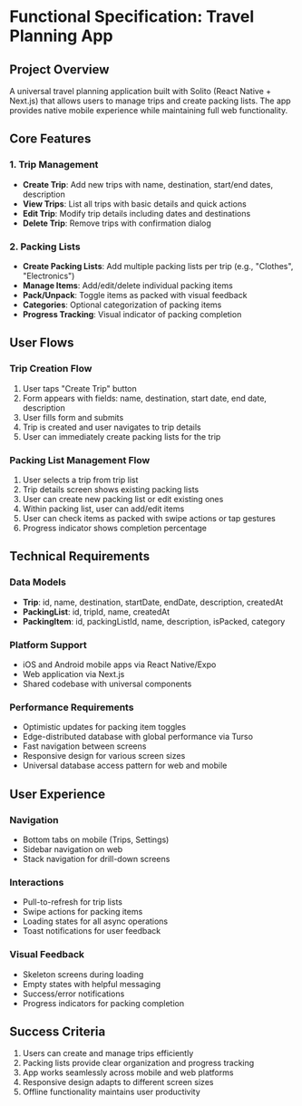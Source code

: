 # Functional Specification: Travel Planning App

## Project Overview

A universal travel planning application built with Solito (React Native + Next.js) that allows users to manage trips and create packing lists. The app provides native mobile experience while maintaining full web functionality.

## Core Features

### 1. Trip Management
- **Create Trip**: Add new trips with name, destination, start/end dates, description
- **View Trips**: List all trips with basic details and quick actions
- **Edit Trip**: Modify trip details including dates and destinations
- **Delete Trip**: Remove trips with confirmation dialog

### 2. Packing Lists
- **Create Packing Lists**: Add multiple packing lists per trip (e.g., "Clothes", "Electronics")
- **Manage Items**: Add/edit/delete individual packing items
- **Pack/Unpack**: Toggle items as packed with visual feedback
- **Categories**: Optional categorization of packing items
- **Progress Tracking**: Visual indicator of packing completion

## User Flows

### Trip Creation Flow
1. User taps "Create Trip" button
2. Form appears with fields: name, destination, start date, end date, description
3. User fills form and submits
4. Trip is created and user navigates to trip details
5. User can immediately create packing lists for the trip

### Packing List Management Flow
1. User selects a trip from trip list
2. Trip details screen shows existing packing lists
3. User can create new packing list or edit existing ones
4. Within packing list, user can add/edit items
5. User can check items as packed with swipe actions or tap gestures
6. Progress indicator shows completion percentage

## Technical Requirements

### Data Models
- **Trip**: id, name, destination, startDate, endDate, description, createdAt
- **PackingList**: id, tripId, name, createdAt
- **PackingItem**: id, packingListId, name, description, isPacked, category

### Platform Support
- iOS and Android mobile apps via React Native/Expo
- Web application via Next.js
- Shared codebase with universal components

### Performance Requirements
- Optimistic updates for packing item toggles
- Edge-distributed database with global performance via Turso
- Fast navigation between screens
- Responsive design for various screen sizes
- Universal database access pattern for web and mobile

## User Experience

### Navigation
- Bottom tabs on mobile (Trips, Settings)
- Sidebar navigation on web
- Stack navigation for drill-down screens

### Interactions
- Pull-to-refresh for trip lists
- Swipe actions for packing items
- Loading states for all async operations
- Toast notifications for user feedback

### Visual Feedback
- Skeleton screens during loading
- Empty states with helpful messaging
- Success/error notifications
- Progress indicators for packing completion

## Success Criteria

1. Users can create and manage trips efficiently
2. Packing lists provide clear organization and progress tracking
3. App works seamlessly across mobile and web platforms
4. Responsive design adapts to different screen sizes
5. Offline functionality maintains user productivity